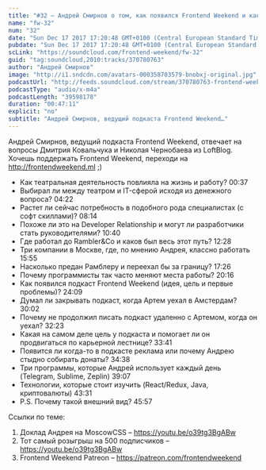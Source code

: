 ```yaml
---
title: "#32 – Андрей Смирнов о том, как появился Frontend Weekend и как из разработчика стать руководителем"
name: "fw-32"
num: "32"
date: "Sun Dec 17 2017 17:20:48 GMT+0100 (Central European Standard Time)"
pubdate: "Sun Dec 17 2017 17:20:48 GMT+0100 (Central European Standard Time)"
scLink: "https://soundcloud.com/frontend-weekend/fw-32"
guid: "tag:soundcloud,2010:tracks/370780763"
author: "Андрей Смирнов"
image: "http://i1.sndcdn.com/avatars-000358703579-bnobxj-original.jpg"
podcastUrl: "http://feeds.soundcloud.com/stream/370780763-frontend-weekend-fw-32.m4a"
podcastType: "audio/x-m4a"
podcastLength: "39598178"
duration: "00:47:11"
explicit: "no"
subtitle: "Андрей Смирнов, ведущий подкаста Frontend Weekend…"
---
```

Андрей Смирнов, ведущий подкаста Frontend Weekend, отвечает на вопросы Дмитрия Ковальчука и Николая Чернобаева из LoftBlog. Хочешь поддержать Frontend Weekend, переходи на http://frontendweekend.ml ;)

- Как театральная деятельность повлияла на жизнь и работу? 00:37
- Выбирал ли между театром и IT-сферой исходя из денежного вопроса? 04:22
- Растет ли сейчас потребность в подобного рода специалистах (с софт скиллами)? 08:14
- Похоже ли это на Developer Relationship и могут ли разработчики стать руководителями? 10:40
- Где работал до Rambler&Co и каков был весь этот путь? 12:28
- Три компании в Москве, где, по мнению Андрея, классно работать 15:55
- Насколько предан Рамблеру и переехал бы за границу? 17:26
- Почему программисты так часто меняют места работы? 20:16
- Как появился подкаст Frontend Weekend (идея, цель и первые проблемы)? 24:09 
- Думал ли закрывать подкаст, когда Артем уехал в Амстердам? 30:02
- Почему не продолжил писать подкаст удаленно с Артемом, когда он уехал? 32:23
- Какая на самом деле цель у подкаста и помогает ли он продвигаться по карьерной лестнице? 33:41
- Появится ли когда-то в подкасте реклама или почему Андрею стыдно собирать донаты? 34:38
- Три программы, которые Андрей использует каждый день (Telegram, Sublime, Zeplin) 39:07
- Технологии, которые стоит изучить (React/Redux, Java, криптовалюты) 43:31
- P.S. Почему такой внешний вид? 45:57

Ссылки по теме:
1) Доклад Андрея на MoscowCSS – https://youtu.be/o39tg3BgABw
2) Тот самый розыгрыш на 500 подписчиков – https://youtu.be/o39tg3BgABw
3) Frontend Weekend Patreon – https://patreon.com/frontendweekend
